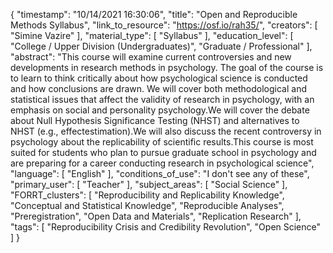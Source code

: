 {
    "timestamp": "10/14/2021 16:30:06",
    "title": "Open and Reproducible Methods Syllabus",
    "link_to_resource": "https://osf.io/rah35/",
    "creators": [
        "Simine Vazire"
    ],
    "material_type": [
        "Syllabus"
    ],
    "education_level": [
        "College / Upper Division (Undergraduates)",
        "Graduate / Professional"
    ],
    "abstract": "This course will examine current controversies and new developments in research methods in psychology. The goal of the course is to learn to think critically about how psychological science is conducted and how conclusions are drawn. We will cover both methodological and statistical issues that affect the validity of research in psychology, with an emphasis on social and personality psychology.We will cover the debate about Null Hypothesis Significance Testing (NHST) and alternatives to NHST (e.g., effectestimation).We will also discuss the recent controversy in psychology about the replicability of scientific results.This course is most suited for students who plan to pursue graduate school in psychology and are preparing for a career conducting research in psychological science",
    "language": [
        "English"
    ],
    "conditions_of_use": "I don't see any of these",
    "primary_user": [
        "Teacher"
    ],
    "subject_areas": [
        "Social Science"
    ],
    "FORRT_clusters": [
        "Reproducibility and Replicability Knowledge",
        "Conceptual and Statistical Knowledge",
        "Reproducible Analyses",
        "Preregistration",
        "Open Data and Materials",
        "Replication Research"
    ],
    "tags": [
        "Reproducibility Crisis and Credibility Revolution",
        "Open Science"
    ]
}